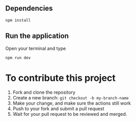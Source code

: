 ## Dependencies
```
npm install
```

## Run the application
Open your terminal and type

```
npm run dev
```

# To contribute this project
1. Fork and clone the repository
2. Create a new branch: `git checkout -b my-branch-name`
3. Make your change, and make sure the actions still work
4. Push to your fork and submit a pull request
5. Wait for your pull request to be reviewed and merged.
